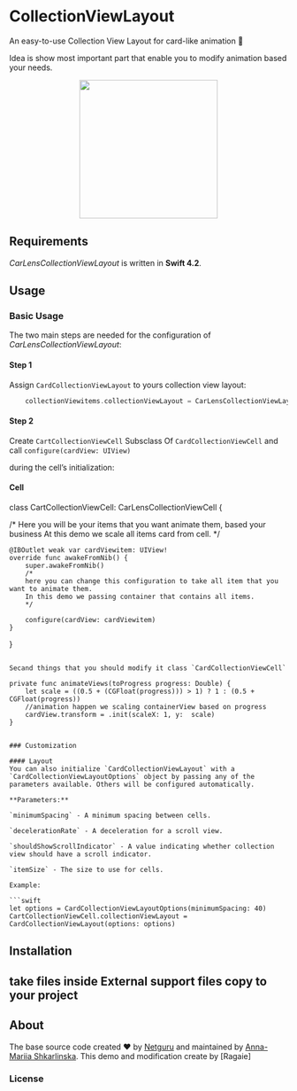 # CollectionViewLayout

An easy-to-use Collection View Layout for card-like animation 🎉

Idea is show most important part that enable you to modify animation based your needs.

<p align="center">
	<img src="https: .gif" width="250">
</p>

## Requirements

*CarLensCollectionViewLayout* is written in **Swift 4.2**.


## Usage

### Basic Usage

The two main steps are needed for the configuration of *CarLensCollectionViewLayout*:

#### Step 1
Assign `CardCollectionViewLayout` to yours collection view layout:
```swift
    collectionViewitems.collectionViewLayout = CarLensCollectionViewLayout()
```


#### Step 2
 Create `CartCollectionViewCell` Subsclass Of `CardCollectionViewCell` 
 and call `configure(cardView: UIView)` 
 
 during the cell’s initialization:
 
#### Cell

class CartCollectionViewCell: CarLensCollectionViewCell {

/*
    Here you will be your items that you want animate them, based your business
    At this demo we scale all items card from cell.
*/

    @IBOutlet weak var cardViewitem: UIView!
    override func awakeFromNib() {
        super.awakeFromNib()
        /*
        here you can change this configuration to take all item that you want to animate them.
        In this demo we passing container that contains all items.
        */
        
        configure(cardView: cardViewitem)
    }
}
```

Secand things that you should modify it class `CardCollectionViewCell`

```
    private func animateViews(toProgress progress: Double) {
        let scale = ((0.5 + (CGFloat(progress))) > 1) ? 1 : (0.5 + CGFloat(progress))
        //animation happen we scaling containerView based on progress
        cardView.transform = .init(scaleX: 1, y:  scale)
    }

```

### Customization

#### Layout
You can also initialize `CardCollectionViewLayout` with a `CardCollectionViewLayoutOptions` object by passing any of the parameters available. Others will be configured automatically.

**Parameters:**

`minimumSpacing` - A minimum spacing between cells.

`decelerationRate` - A deceleration for a scroll view.

`shouldShowScrollIndicator` - A value indicating whether collection view should have a scroll indicator.

`itemSize` - The size to use for cells.

Example:

```swift
let options = CardCollectionViewLayoutOptions(minimumSpacing: 40)
CartCollectionViewCell.collectionViewLayout = CardCollectionViewLayout(options: options)
```





## Installation

## take files inside External support files  copy to your project

## About

The base source code created ❤️ by [Netguru](https://netguru.co) and maintained by [Anna-Mariia Shkarlinska](https://github.com/anyashka).
This demo and modification create by [Ragaie] 

### License


